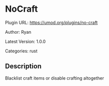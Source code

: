 # NoCraft

Plugin URL: https://umod.org/plugins/no-craft

Author: Ryan

Latest Version: 1.0.0

Categories: rust

## Description

Blacklist craft items or disable crafting altogether
